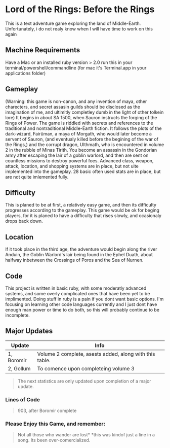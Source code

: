 # Lord of the Rings: Before the Rings

This is a text adventure game exploring the land of Middle-Earth. Unfortunately, i do not realy know when I will have time to work on this again

## Machine Requirements
Have a Mac or an installed ruby version > 2.0
run this in your terminal/powershell/commandline (for mac it's Terminal.app in your applications folder)

## Gameplay
(Warning: this game is non-canon, and any invention of maya, other charecters, and secret assasin guilds should be disclosed as the imagination of me, and ultimitly completley dumb in the light of other tolkein lore) It begins in about SA 1500, when Sauron instructs the forging of the Rings of Power. The game is riddled with secrets and references to the traditional and nontraditional Middle-Earth fiction. It follows the plots of the dark-wizard, Fairûman, a maya of Morgath, who would later become a servent of Sauron, (and eventualy killed before the begining of the war of the Rings,) and the corrupt dragon,  Ulthmath, who is encountered in volume 2 in the rubble of Minas Tirith. You become an assassin in the Gondorian army after escaping the lair of a goblin warlord, and then are sent on countless missions to destroy powerful foes. Advanced class, weapon, attack, location, and shopping systems are in place, but not uite implemented into the gameplay. 28 basic often used stats are in place, but are not quite imlemented fully.

## Difficulty
This is planed to be at first, a relatively easy game, and then its difficulty progresses according to the gameplay. This game would be ok for beging players, for it is planed to have a difficulty that rises slowly, and ocasionaly drops back down.

## Location
If it took place in the third age, the adventure would begin along the river Anduin, the Goblin Warlord's lair being found in the Ephel Duath, about halfway inbetween the Crossings of Poros and the Sea of Nurnen.


## Code
This project is written in basic ruby, with some moderatly advanced systems, and some overly complicated ones that have been yet to be implimented. Doing stuff in ruby is a pain if you dont want basic options.
I'm focusing on learning other code languages currently and I just dont have enough man power or time to do both, so this will probably continue to be incomplete.

## Major Updates

| Update | Info |
| ------------- | ------------- |
| 1, Boromir | Volume 2 complete, asests added, along with this table. |
| 2, Gollum | To comence upon completeing volume 3 |

>The next statistics are only updated upon completion of a major update.
### Lines of Code
>903, after Boromir complete

### Please Enjoy this Game, and remember:
>Not all those who wander are lost*
 *this was kindof just a line in a song. Its been over-comercialized.


